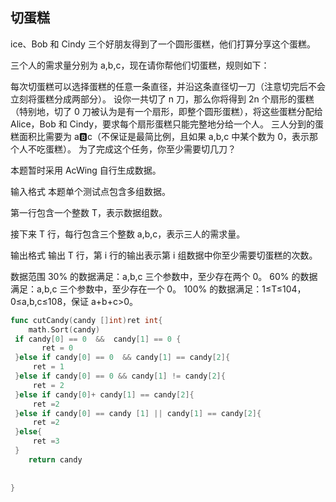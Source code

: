 ## 切蛋糕

ice、Bob 和 Cindy 三个好朋友得到了一个圆形蛋糕，他们打算分享这个蛋糕。

三个人的需求量分别为 a,b,c，现在请你帮他们切蛋糕，规则如下：

每次切蛋糕可以选择蛋糕的任意一条直径，并沿这条直径切一刀（注意切完后不会立刻将蛋糕分成两部分）。
设你一共切了 n 刀，那么你将得到 2n 个扇形的蛋糕（特别地，切了 0 刀被认为是有一个扇形，即整个圆形蛋糕），将这些蛋糕分配给 Alice，Bob 和 Cindy，要求每个扇形蛋糕只能完整地分给一个人。
三人分到的蛋糕面积比需要为 a:b:c（不保证是最简比例，且如果 a,b,c 中某个数为 0，表示那个人不吃蛋糕）。
为了完成这个任务，你至少需要切几刀？

本题暂时采用 AcWing 自行生成数据。

输入格式
本题单个测试点包含多组数据。

第一行包含一个整数 T，表示数据组数。

接下来 T 行，每行包含三个整数 a,b,c，表示三人的需求量。

输出格式
输出 T 行，第 i 行的输出表示第 i 组数据中你至少需要切蛋糕的次数。

数据范围
30% 的数据满足：a,b,c 三个参数中，至少存在两个 0。
60% 的数据满足：a,b,c 三个参数中，至少存在一个 0。
100% 的数据满足：1≤T≤104，0≤a,b,c≤108，保证 a+b+c>0。


```go
func cutCandy(candy []int)ret int{
    math.Sort(candy)
 if candy[0] == 0  &&  candy[1] == 0 {
       ret = 0
 }else if candy[0] == 0  && candy[1] == candy[2]{
     ret = 1
 }else if candy[0] == 0 && candy[1] != candy[2]{
     ret = 2
 }else if candy[0]+ candy[1] == candy[2]{
     ret =2
 }else if candy[0] == candy [1] || candy[1] == candy[2]{
     ret =2
 }else{
     ret =3
 }
    return candy
    
    
}

```

